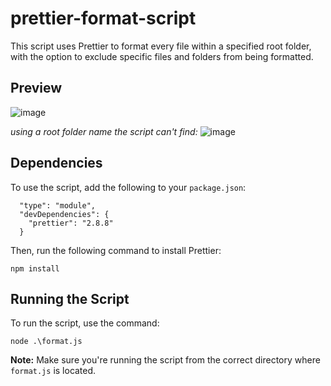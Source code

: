 # prettier-format-script
This script uses Prettier to format every file within a specified root folder, with the option to exclude specific files and folders from being formatted.

## Preview
![image](https://github.com/user-attachments/assets/16c93cd2-2da8-4553-a053-78145f1082e5)

*using a root folder name the script can't find:*
![image](https://github.com/user-attachments/assets/639fd900-d289-4c23-a5e3-ef3f08aab442)




## Dependencies
To use the script, add the following to your `package.json`: 
```
  "type": "module",
  "devDependencies": {
    "prettier": "2.8.8"
  }
```

Then, run the following command to install Prettier:
```
npm install 
```

## Running the Script
To run the script, use the command:
```
node .\format.js
```

**Note:** Make sure you're running the script from the correct directory where `format.js` is located.
